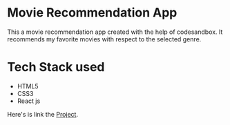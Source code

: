 
# Movie Recommendation App
This a movie recommendation app created with the help of codesandbox. It recommends my favorite movies with respect to the selected genre.


# Tech Stack used
* HTML5
* CSS3
* React js

Here's is link the [Project](https://moviesuggestion.netlify.app/).
